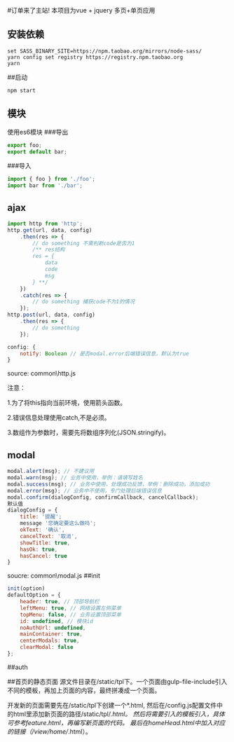 #订单来了主站!
本项目为vue + jquery 多页+单页应用
## 安装依赖
```shell
set SASS_BINARY_SITE=https://npm.taobao.org/mirrors/node-sass/
yarn config set registry https://registry.npm.taobao.org
yarn
```


##启动
```shell
npm start
```

## 模块
使用es6模块
###导出
```js
export foo;
export default bar;
```
###导入
```js
import { foo } from './foo';
import bar from './bar';
````

## ajax
```js
import http from 'http';
http.get(url, data, config)
    .then(res => {
        // do something 不需判断code是否为1
        /** res结构
        res = {
            data
            code
            msg
        } **/
    })
    .catch(res => {
        // do something 捕获code不为1的情况
    });
http.post(url, data, config)
    .then(res => {
        // do something
    });
```
```js
config: {
    notify: Boolean // 是否modal.error后端错误信息，默认为true
}
````
source: common\http.js

注意：

1.为了将this指向当前环境，使用箭头函数。

2.错误信息处理使用catch,不是必须。

3.数组作为参数时，需要先将数组序列化(JSON.stringify)。

## modal
```js
modal.alert(msg); // 不建议用
modal.warn(msg); // 业务中使用，举例：请填写姓名
modal.success(msg); // 业务中使用，处理成功反馈，举例：删除成功，添加成功
modal.error(msg); // 业务中不使用，专门处理后端错误信息
modal.confirm(dialogConfig, confirmCallback, cancelCallback);
默认值
dialogConfig = {
    title: '提醒';
    message '您确定要这么做吗';
    okText: '确认',
    cancelText: '取消',
    showTitle: true,
    hasOk: true,
    hasCancel: true
}
```
soucre: common\modal.js
##init
```js
init(option)
defaultOption = {
    header: true, // 顶部导航栏
    leftMenu: true, // 网络设置左侧菜单
    topMenu: false, // 业务设置顶部菜单
    id: undefined, // 模块id
    noAuthUrl: undefined,
    mainContainer: true,
    centerModals: true,
    clearModal: false
};
```
##auth

##首页的静态页面
源文件目录在/static/tpl下。一个页面由gulp-file-include引入不同的模板，再加上页面的内容，最终拼凑成一个页面。

开发新的页面需要先在/static/tpl下创建一个*.html, 然后在/config.js配置文件中的html里添加新页面的路径/static/tpl/*.html。
然后将需要引入的模板引入，具体可参考feature.html，再编写新页面的代码。
最后在homeHead.html中加入对应的链接（/view/home/*.html）。

